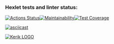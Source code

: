 ### Hexlet tests and linter status:
[![Actions Status](https://github.com/Hellrek/frontend-project-lvl1/workflows/hexlet-check/badge.svg)](https://github.com/Hellrek/frontend-project-lvl1/actions)[![Maintainability](https://api.codeclimate.com/v1/badges/a99a88d28ad37a79dbf6/maintainability)](https://codeclimate.com/github/codeclimate/codeclimate/maintainability)[![Test Coverage](https://api.codeclimate.com/v1/badges/a99a88d28ad37a79dbf6/test_coverage)](https://codeclimate.com/github/codeclimate/codeclimate/test_coverage)

[![asciicast](https://asciinema.org/a/hBKulpbio77AkBPlGFi7tNGz4.svg)](https://asciinema.org/a/hBKulpbio77AkBPlGFi7tNGz4)


[![Kerik LOGO](https://i.pinimg.com/236x/b1/7f/81/b17f81d0f2376021e4919513fd541053--star-logo-logo-s.jpg)](https://ru.hexlet.io/u/kerik)